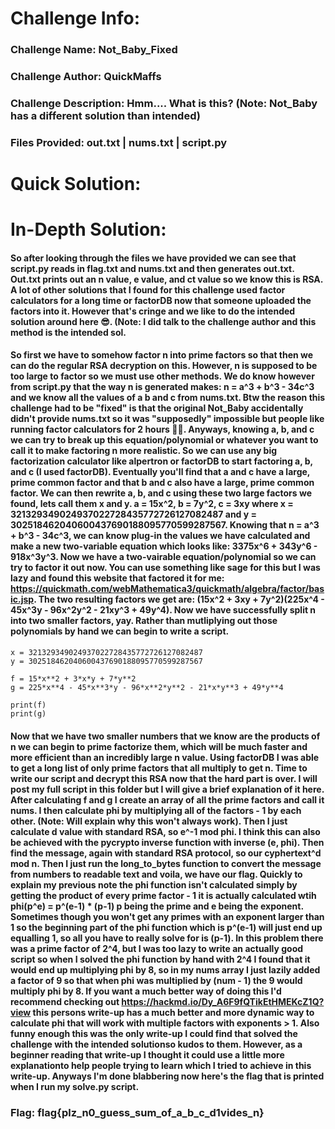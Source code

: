 # Challenge Info:

### Challenge Name: Not_Baby_Fixed

### Challenge Author: QuickMaffs

### Challenge Description: Hmm.... What is this? (Note: Not_Baby has a different solution than intended)

### Files Provided: out.txt | nums.txt | script.py

# Quick Solution:

# In-Depth Solution: 

#### So after looking through the files we have provided we can see that script.py reads in flag.txt and nums.txt and then generates out.txt. Out.txt prints out an n value, e value, and ct value so we know this is RSA. A lot of other solutions that I found for this challenge used factor calculators for a long time or factorDB now that someone uploaded the factors into it. However that's cringe and we like to do the intended solution around here 😎. (Note: I did talk to the challenge author and this method is the intended sol. 

#### So first we have to somehow factor n into prime factors so that then we can do the regular RSA decryption on this. However, n is supposed to be too large to factor so we must use other methods. We do know however from script.py that the way n is generated makes: n = a^3 + b^3 - 34c^3 and we know all the values of a b and c from nums.txt. Btw the reason this challenge had to be "fixed" is that the original Not_Baby accidentally didn't provide nums.txt so it was "supposedly" impossible but people like running factor calculators for 2 hours 🤦‍♂️. Anyways, knowing a, b, and c we can try to break up this equation/polynomial or whatever you want to call it to make factoring n more realistic. So we can use any big factorization calculator like alpertron or factorDB to start factoring a, b, and c (I used factorDB). Eventually you'll find that a and c have a large, prime common factor and that b and c also have a large, prime common factor. We can then rewrite a, b, and c using these two large factors we found, lets call them x and y. a = 15x^2, b = 7y^2, c = 3xy where x = 321329349024937022728435772726127082487 and y = 302518462040600437690188095770599287567. Knowing that n = a^3 + b^3 - 34c^3, we can know plug-in the values we have calculated and make a new two-variable equation which looks like: 3375x^6 + 343y^6 - 918x^3y^3. Now we have a two-vairable equation/polynomial so we can try to factor it out now. You can use something like sage for this but I was lazy and found this website that factored it for me: https://quickmath.com/webMathematica3/quickmath/algebra/factor/basic.jsp. The two resulting factors we get are: (15x^2 + 3xy + 7y^2)(225x^4 - 45x^3y - 96x^2y^2 - 21xy^3 + 49y^4). Now we have successfully split n into two smaller factors, yay. Rather than mutliplying out those polynomials by hand we can begin to write a script.

``` 
x = 321329349024937022728435772726127082487
y = 302518462040600437690188095770599287567

f = 15*x**2 + 3*x*y + 7*y**2
g = 225*x**4 - 45*x**3*y - 96*x**2*y**2 - 21*x*y**3 + 49*y**4

print(f)
print(g)
```

#### Now that we have two smaller numbers that we know are the products of n we can begin to prime factorize them, which will be much faster and more efficient than an incredibly large n value. Using factorDB I was able to get a long list of only prime factors that all multiply to get n. Time to write our script and decrypt this RSA now that the hard part is over. I will post my full script in this folder but I will give a brief explanation of it here. After calculating f and g I create an array of all the prime factors and call it nums. I then calculate phi by multiplying all of the factors - 1 by each other. (Note: Will explain why this won't always work). Then I just calculate d value with standard RSA, so e^-1 mod phi. I think this can also be achieved with the pycrypto inverse function with inverse (e, phi). Then find the message, again with standard RSA protocol, so our cyphertext^d mod n. Then I just run the long_to_bytes function to convert the message from numbers to readable text and voila, we have our flag. Quickly to explain my previous note the phi function isn't calculated simply by getting the product of every prime factor - 1 it is actually calculated wtih phi(p^e) = p^(e-1) * (p-1) p being the prime and e being the exponent. Sometimes though you won't get any primes with an exponent larger than 1 so the beginning part of the phi function which is p^(e-1) will just end up equalling 1, so all you have to really solve for is (p-1). In this problem there was a prime factor of 2^4, but I was too lazy to write an actually good script so when I solved the phi function by hand with 2^4 I found that it would end up multiplying phi by 8, so in my nums array I just lazily added a factor of 9 so that when phi was multiplied by (num - 1) the 9 would multiply phi by 8. If you want a much better way of doing this I'd recommend checking out https://hackmd.io/Dy_A6F9fQTikEtHMEKcZ1Q?view this persons write-up has a much better and more dynamic way to calculate phi that will work with multiple factors with exponents > 1. Also funny enough this was the only write-up I could find that solved the challenge with the intended solutionso kudos to them. However, as a beginner reading that write-up I thought it could use a little more explanationto help people trying to learn which I tried to achieve in this write-up. Anyways I'm done blabbering now here's the flag that is printed when I run my solve.py script.

### Flag: flag{plz_n0_guess_sum_of_a_b_c_d1vides_n}
